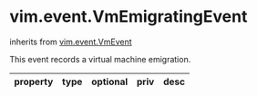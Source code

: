 vim.event.VmEmigratingEvent
===========================
inherits from [vim.event.VmEvent](docs/vim.event.VmEvent.md)


This event records a virtual machine emigration.

| property | type | optional | priv | desc |
|:---------|:-----|:---------|:-----|:-----|


